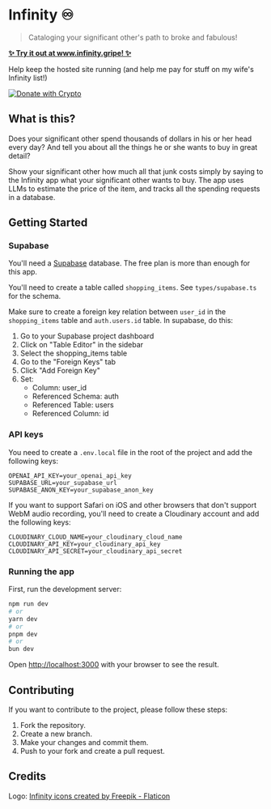 # Infinity ♾️

> Cataloging your significant other's path to broke and fabulous!

**[✨ Try it out at www.infinity.gripe! ✨](https://www.infinity.gripe)**

Help keep the hosted site running (and help me pay for stuff on my wife's Infinity list!)

[![Donate with Crypto](https://img.shields.io/badge/Donate-with%20Crypto-orange?logo=bitcoin&style=for-the-badge)](https://commerce.coinbase.com/checkout/ed154b65-c8c6-429a-a859-07dc359859fa)

## What is this?

Does your significant other spend thousands of dollars in his or her head every day? And tell you about all the things he or she wants to buy in great detail?

Show your significant other how much all that junk costs simply by saying to the Infinity app what your significant other wants to buy. The app uses LLMs to estimate the price of the item, and tracks all the spending requests in a database.

## Getting Started

### Supabase

You'll need a [Supabase](https://supabase.com) database. The free plan is more than enough for this app.

You'll need to create a table called `shopping_items`. See `types/supabase.ts` for the schema.

Make sure to create a foreign key relation between `user_id` in the `shopping_items` table and `auth.users.id` table. In supabase, do this:

1. Go to your Supabase project dashboard
2. Click on "Table Editor" in the sidebar
3. Select the shopping_items table
4. Go to the "Foreign Keys" tab
5. Click "Add Foreign Key"
6. Set:
   - Column: user_id
   - Referenced Schema: auth
   - Referenced Table: users
   - Referenced Column: id

### API keys

You need to create a `.env.local` file in the root of the project and add the following keys:

```
OPENAI_API_KEY=your_openai_api_key
SUPABASE_URL=your_supabase_url
SUPABASE_ANON_KEY=your_supabase_anon_key
```

If you want to support Safari on iOS and other browsers that don't support WebM audio recording, you'll need to create a Cloudinary account and add the following keys:

```
CLOUDINARY_CLOUD_NAME=your_cloudinary_cloud_name
CLOUDINARY_API_KEY=your_cloudinary_api_key
CLOUDINARY_API_SECRET=your_cloudinary_api_secret
```

### Running the app

First, run the development server:

```bash
npm run dev
# or
yarn dev
# or
pnpm dev
# or
bun dev
```

Open [http://localhost:3000](http://localhost:3000) with your browser to see the result.

## Contributing

If you want to contribute to the project, please follow these steps:

1. Fork the repository.
2. Create a new branch.
3. Make your changes and commit them.
4. Push to your fork and create a pull request.

## Credits

Logo: [Infinity icons created by Freepik - Flaticon](https://www.flaticon.com/free-icons/infinity)
